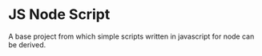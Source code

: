 # JS Node Script

A base project from which simple scripts written in javascript for node can be derived.
